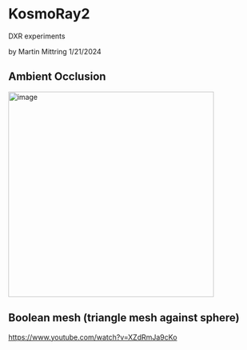 # KosmoRay2

DXR experiments

by Martin Mittring    1/21/2024

## Ambient Occlusion
<img width="411" alt="image" src="https://github.com/Kosmokleaner/KosmoRay2/assets/44132/98bdd472-3382-44bb-844f-eb731cfb7de7">

## Boolean mesh (triangle mesh against sphere)
https://www.youtube.com/watch?v=XZdRmJa9cKo
